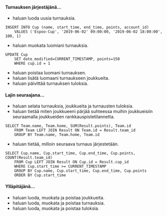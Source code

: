 #### Turnauksen järjestäjänä...
* haluan luoda uusia turnauksia.
```
INSERT INTO Cup (name, start_time, end_time, points, account_id) 
    VALUES ('Espoo-Cup', '2019-06-02' 09:00:00, '2019-06-02 18:00:00', 100, 1)
```
* haluan muokata luomiani turnauksia.
```
UPDATE Cup 
    SET date_modified=CURRENT_TIMESTAMP, points=150 
    WHERE cup.id = 1
```
* haluan poistaa luomani turnauksen.
* haluan lisätä luomaani turnaukseen joukkueita.
* haluan päivittää turnauksen tuloksia.

#### Lajin seuraajana...
* haluan selata turnauksia, joukkueita ja turnausten tuloksia.
* haluan tietää miten joukkueeni pärjää suhteessa muihin joukkueisiin seuraamalla joukkueiden rankkauspistetilannetta.
```
SELECT Team.name, Team.home, SUM(Result.points), Team.id 
    FROM Team LEFT JOIN Result ON Team.id = Result.team_id 
    GROUP BY Team.name, Team.home, Team.id 
```
* haluan tietää, milloin seuraava turnaus järjestetään.
```
SELECT Cup.name, Cup.start_time, Cup.end_time, Cup.points, COUNT(Result.team_id) 
    FROM Cup LEFT JOIN Result ON Cup.id = Result.cup_id 
    WHERE Cup.start_time >= CURRENT_TIMESTAMP 
    GROUP BY Cup.name, Cup.start_time, Cup.end_time, Cup.points 
    ORDER BY Cup.start_time
```
#### Ylläpitäjänä...
* haluan luoda, muokata ja poistaa joukkueita.
* haluan luoda, muokata ja poistaa turnauksia.
* haluan luoda, muokata ja poistaa tuloksia.